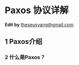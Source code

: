 # Paxos 协议详解

**Edit by** <theseusyang@gmail.com>


## 1 Paxos介绍

### 2 什么是Paxos？



